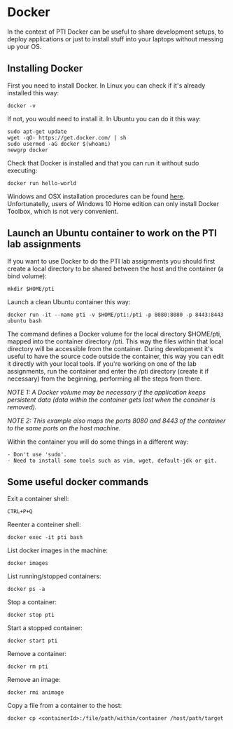 # Docker

In the context of PTI Docker can be useful to share development setups, to deploy applications or just to install stuff into your laptops without messing up your OS.

## Installing Docker 

First you need to install Docker. In Linux you can check if it's already installed this way:

    docker -v

If not, you would need to install it. In Ubuntu you can do it this way:

    sudo apt-get update
    wget -qO- https://get.docker.com/ | sh
    sudo usermod -aG docker $(whoami)
    newgrp docker

Check that Docker is installed and that you can run it without sudo executing:

    docker run hello-world

Windows and OSX installation procedures can be found [here](https://docs.docker.com/install/). Unfortunatelly, users of Windows 10 Home edition can only install Docker Toolbox, which is not very convenient.

## Launch an Ubuntu container to work on the PTI lab assignments

If you want to use Docker to do the PTI lab assignments you should first create a local directory to be shared between the host and the container (a bind volume):   

	mkdir $HOME/pti

Launch a clean Ubuntu container this way:
 
	docker run -it --name pti -v $HOME/pti:/pti -p 8080:8080 -p 8443:8443 ubuntu bash

The command defines a Docker volume for the local directory $HOME/pti, mapped into the container directory /pti. This way the files within that local directory will be accessible from the container. During development it's useful to have the source code outside the container, this way you can edit it directly with your local tools. If you're working on one of the lab assignments, run the container and enter the /pti directory (create it if necessary) from the beginning, performing all the steps from there. 

*NOTE 1: A Docker volume may be necessary if the application keeps persistent data (data within the container gets lost when the conainer is removed).*

*NOTE 2: This example also maps the ports 8080 and 8443 of the container to the same ports on the host machine.*

Within the container you will do some things in a different way:

    - Don't use 'sudo'. 
    - Need to install some tools such as vim, wget, default-jdk or git.

## Some useful docker commands

Exit a container shell:

    CTRL+P+Q

Reenter a conteiner shell:

    docker exec -it pti bash

List docker images in the machine:

    docker images

List running/stopped containers:

    docker ps -a

Stop a container:

    docker stop pti

Start a stopped container:

    docker start pti

Remove a container:

    docker rm pti

Remove an image:

    docker rmi animage

Copy a file from a container to the host:

    docker cp <containerId>:/file/path/within/container /host/path/target
















